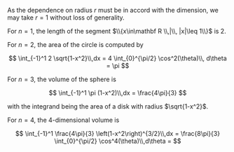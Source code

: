 As the dependence on radius $r$ must be in accord with the dimension, we may
take $r=1$ without loss of generality.

For $n=1$, the length of the segment $\\{x\in\mathbf R \\,|\\, |x|\leq 1\\}$ is 2.

For $n=2$, the area of the circle is computed by 

$$
\int_{-1}^1 2 \sqrt{1-x^2}\\,dx = 4 \int_{0}^{\pi/2} \cos^2(\theta)\\, d\theta = \pi 
$$

For $n=3$, the volume of the sphere is 

$$
\int_{-1}^1 \pi (1-x^2)\\,dx = \frac{4\pi}{3} 
$$

with the integrand being the area of a disk with radius $\sqrt{1-x^2}$.

For $n=4$, the 4-dimensional volume is 

$$
\int_{-1}^1 \frac{4\pi}{3} \left(1-x^2\right)^{3/2}\\,dx = \frac{8\pi}{3} \int_{0}^{\pi/2} \cos^4(\theta)\\,d\theta =
$$
